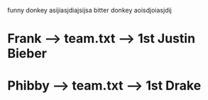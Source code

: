 
funny donkey asijiasjdiajsijsa 
bitter donkey aoisdjoiasjdij



# Frank --> team.txt --> 1st Justin Bieber
# Phibby --> team.txt --> 1st Drake

